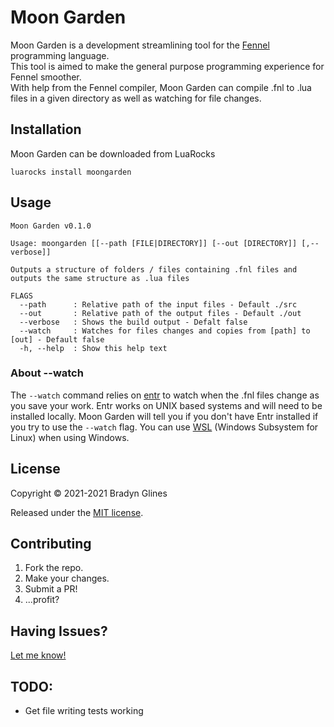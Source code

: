 # Moon Garden

Moon Garden is a development streamlining tool for the [Fennel][1] programming language.\
This tool is aimed to make the general purpose programming experience for Fennel smoother.\
With help from the Fennel compiler, Moon Garden can compile .fnl to .lua files in a given directory as well as watching for file changes.

## Installation

Moon Garden can be downloaded from LuaRocks

```shell
luarocks install moongarden
```

## Usage

```shell
Moon Garden v0.1.0

Usage: moongarden [[--path [FILE|DIRECTORY]] [--out [DIRECTORY]] [,--verbose]]

Outputs a structure of folders / files containing .fnl files and outputs the same structure as .lua files

FLAGS
  --path      : Relative path of the input files - Default ./src
  --out       : Relative path of the output files - Default ./out
  --verbose   : Shows the build output - Defalt false
  --watch     : Watches for files changes and copies from [path] to [out] - Default false
  -h, --help  : Show this help text
```

### About --watch

The `--watch` command relies on [entr][2] to watch when the .fnl files change as you save your work. Entr works on UNIX based systems and will need to be installed locally. Moon Garden will tell you if you don't have Entr installed if you try to use the `--watch` flag. You can use [WSL][3] (Windows Subsystem for Linux) when using Windows.

## License

Copyright © 2021-2021 Bradyn Glines

Released under the [MIT license](LICENSE).

## Contributing

1. Fork the repo.
2. Make your changes.
3. Submit a PR!
4. ...profit?

## Having Issues?

[Let me know!][4]

## TODO:

- Get file writing tests working

[1]: https://fennel-lang.org
[2]: http://eradman.com/entrproject/
[3]: https://docs.microsoft.com/en-us/windows/wsl/about
[4]: https://github.com/glinesbdev/moongarden/issues
